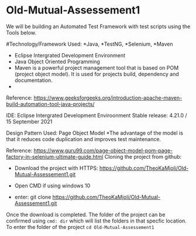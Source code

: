 # Old-Mutual-Assessement1
We will be building an Automated Test Framework with test scripts using the Tools below.

#Technology/Framework Used: 
*Java, 
*TestNG, 
*Selenium,
*Maven

  * Eclipse Intergrated Development Environment 
  * Java Object Oriented Programming 
  * Maven is a powerful project management tool that is based on POM (project object model). It is used for projects build, dependency and documentation. 
  * 
Reference: https://www.geeksforgeeks.org/introduction-apache-maven-build-automation-tool-java-projects/




IDE: Eclipse Intergrated Development Enviroonment Stable release: 4.21.0 / 15 September 2021

Design Pattern Used: Page Object Model
*The advantage of the model is that it reduces code duplication and improves test maintenance.

Reference: https://www.guru99.com/page-object-model-pom-page-factory-in-selenium-ultimate-guide.html
Cloning the project from github:

* Download the project with HTTPS: https://github.com/TheoKaMjoli/Old-Mutual-Assessement1.git

* Open CMD if using windows 10
* enter: git clone https://github.com/TheoKaMjoli/Old-Mutual-Assessement1.git

Once the download is completed. The folder of the project can be confirmed using ``cmd: dir`` which will list the folders in that specfic location.
To enter the folder of the project ``cd Old-Mutual-Assessement1``
